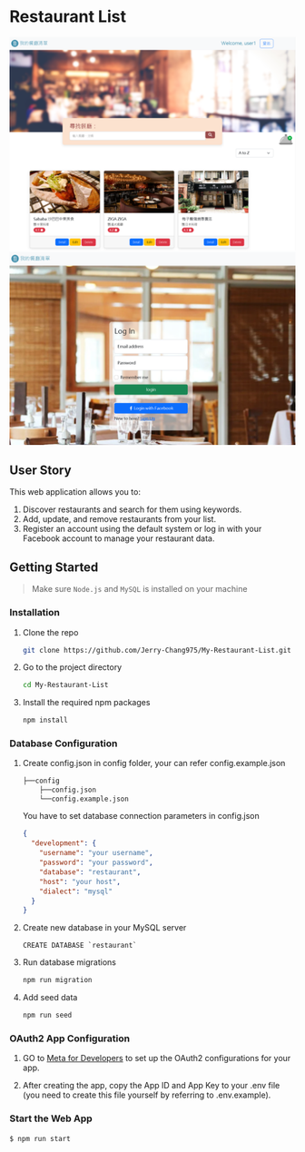 # Restaurant List

![Restaurant home page](./public/imgs/new-home-page.png)
![Restaurant login page](./public/imgs/login-page.png)

## User Story

This web application allows you to:

1. Discover restaurants and search for them using keywords.
2. Add, update, and remove restaurants from your list.
3. Register an account using the default system or log in with your Facebook account to manage your restaurant data.

## Getting Started

> Make sure `Node.js` and `MySQL` is installed on your machine

### Installation

1. Clone the repo

   ```bash
   git clone https://github.com/Jerry-Chang975/My-Restaurant-List.git
   ```

2. Go to the project directory

   ```bash
   cd My-Restaurant-List
   ```

3. Install the required npm packages

   ```bash
   npm install
   ```

### Database Configuration

1. Create config.json in config folder, your can refer config.example.json

   ```
   ├──config
       ├──config.json
       └──config.example.json
   ```

   You have to set database connection parameters in config.json

   ```json
   {
     "development": {
       "username": "your username",
       "password": "your password",
       "database": "restaurant",
       "host": "your host",
       "dialect": "mysql"
     }
   }
   ```

2. Create new database in your MySQL server

   ```MySQL
   CREATE DATABASE `restaurant`
   ```

3. Run database migrations

   ```bash
   npm run migration
   ```

4. Add seed data

   ```bash
   npm run seed
   ```

### OAuth2 App Configuration

1.  GO to [Meta for Developers](https://developers.facebook.com/apps) to set up the OAuth2 configurations for your app.

2.  After creating the app, copy the App ID and App Key to your .env file (you need to create this file yourself by referring to .env.example).

### Start the Web App

```bash
$ npm run start
```
